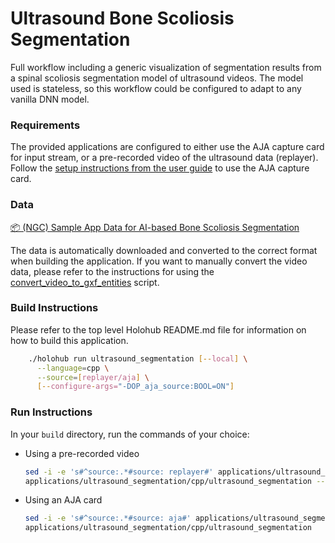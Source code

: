 # Ultrasound Bone Scoliosis Segmentation

Full workflow including a generic visualization of segmentation results from a spinal scoliosis segmentation model of ultrasound videos. The model used is stateless, so this workflow could be configured to adapt to any vanilla DNN model. 

### Requirements

The provided applications are configured to either use the AJA capture card for input stream, or a pre-recorded video of the ultrasound data (replayer). Follow the [setup instructions from the user guide](https://docs.nvidia.com/holoscan/sdk-user-guide/aja_setup.html) to use the AJA capture card.

### Data

[📦️ (NGC) Sample App Data for AI-based Bone Scoliosis Segmentation](https://catalog.ngc.nvidia.com/orgs/nvidia/teams/clara-holoscan/resources/holoscan_ultrasound_sample_data)

The data is automatically downloaded and converted to the correct format when building the application.
If you want to manually convert the video data, please refer to the instructions for using the [convert_video_to_gxf_entities](https://github.com/nvidia-holoscan/holoscan-sdk/tree/main/scripts#convert_video_to_gxf_entitiespy) script.

### Build Instructions

Please refer to the top level Holohub README.md file for information on how to build this application.

```bash
    ./holohub run ultrasound_segmentation [--local] \
      --language=cpp \
      --source=[replayer/aja] \
      [--configure-args="-DOP_aja_source:BOOL=ON"]
```


### Run Instructions

In your `build` directory, run the commands of your choice:

* Using a pre-recorded video
    ```bash
    sed -i -e 's#^source:.*#source: replayer#' applications/ultrasound_segmentation/cpp/ultrasound_segmentation.yaml
    applications/ultrasound_segmentation/cpp/ultrasound_segmentation --data <data_dir>/ultrasound_segmentation
    ```

* Using an AJA card
    ```bash
    sed -i -e 's#^source:.*#source: aja#' applications/ultrasound_segmentation/cpp/ultrasound_segmentation.yaml
    applications/ultrasound_segmentation/cpp/ultrasound_segmentation
    ```
